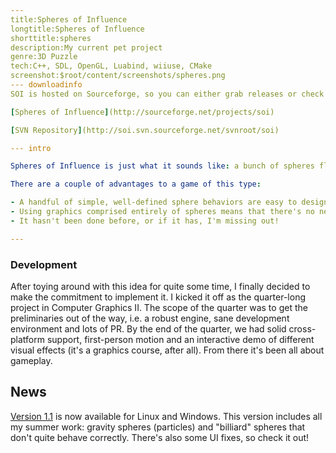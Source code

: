```yaml
---
title:Spheres of Influence
longtitle:Spheres of Influence
shorttitle:spheres
description:My current pet project
genre:3D Puzzle
tech:C++, SDL, OpenGL, Luabind, wiiuse, CMake
screenshot:$root/content/screenshots/spheres.png
--- downloadinfo
SOI is hosted on Sourceforge, so you can either grab releases or check the code out from Subversion.

[Spheres of Influence](http://sourceforge.net/projects/soi)

[SVN Repository](http://soi.svn.sourceforge.net/svnroot/soi)

--- intro

Spheres of Influence is just what it sounds like: a bunch of spheres floating around in space and influencing each other in different ways. This includes attracting, repelling, sticking, bouncing, and so on and so forth. The objective is generally to move a unique \"Focusphere\" to a goal by controlling how it enters the level, placing/moving other spheres prior to launching, and/or influencing its movement after launch.

There are a couple of advantages to a game of this type: 

- A handful of simple, well-defined sphere behaviors are easy to design and implement, but can be combined in creative ways for a wide variety of level designs. 
- Using graphics comprised entirely of spheres means that there's no need for art or modelling, yay!
- It hasn't been done before, or if it has, I'm missing out!

---
```


### Development ###

After toying around with this idea for quite some time, I finally decided to make the commitment to implement it. I kicked it off as the quarter-long project in Computer Graphics II. The scope of the quarter was to get the preliminaries out of the way, i.e. a robust engine, sane development environment and lots of PR. By the end of the quarter, we had solid cross-platform support, first-person motion and an interactive demo of different visual effects (it's a graphics course, after all). From there it's been all about gameplay.

## News ##

[Version 1.1](http://sourceforge.net/projects/soifiles/soi-0.1/) is now available for Linux and Windows. This version includes all my summer work: gravity spheres (particles) and "billiard" spheres that don't quite behave correctly. There's also some UI fixes, so check it out!

